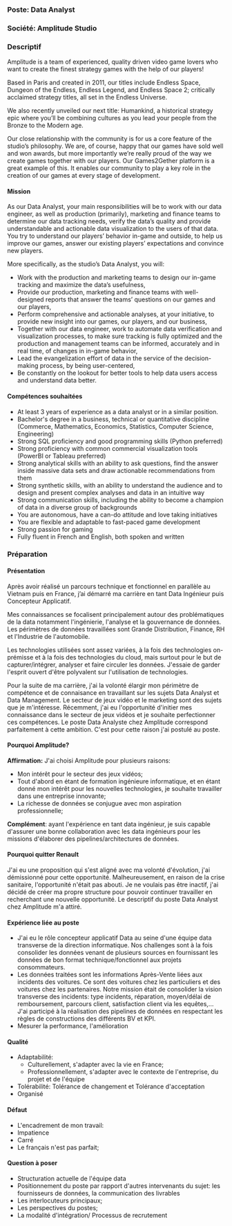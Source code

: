 ### Poste: Data Analyst 
### Société: Amplitude Studio
### Descriptif
Amplitude is a team of experienced, quality driven video game lovers who want to create the finest strategy games with the help of our players!

Based in Paris and created in 2011, our titles include Endless Space, Dungeon of the Endless, Endless Legend, and Endless Space 2; critically acclaimed strategy titles, all set in the Endless Universe.

We also recently unveiled our next title: Humankind, a historical strategy epic where you’ll be combining cultures as you lead your people from the Bronze to the Modern age.

Our close relationship with the community is for us a core feature of the studio’s philosophy. We are, of course, happy that our games have sold well and won awards, but more importantly we’re really proud of the way we create games together with our players. Our Games2Gether platform is a great example of this. It enables our community to play a key role in the creation of our games at every stage of development.

#### Mission
As our Data Analyst, your main responsibilities will be to work with our data engineer, as well as production (primarily), marketing and finance teams to determine our data tracking needs, verify the data’s quality and provide understandable and actionable data visualization to the users of that data. You try to understand our players’ behavior in-game and outside, to help us improve our games, answer our existing players’ expectations and convince new players.

More specifically, as the studio’s Data Analyst, you will:
- Work with the production and marketing teams to design our in-game tracking and maximize the data’s usefulness,
- Provide our production, marketing and finance teams with well-designed reports that answer the teams’ questions on our games and our players,
- Perform comprehensive and actionable analyses, at your initiative, to provide new insight into our games, our players, and our business,
- Together with our data engineer, work to automate data verification and visualization processes, to make sure tracking is fully optimized and the production and management teams can be informed, accurately and in real time, of changes in in-game behavior,
- Lead the evangelization effort of data in the service of the decision-making process, by being user-centered,
- Be constantly on the lookout for better tools to help data users access and understand data better.

#### Compétences souhaitées
- At least 3 years of experience as a data analyst or in a similar position.
- Bachelor's degree in a business, technical or quantitative discipline (Commerce, Mathematics, Economics, Statistics, Computer Science, Engineering)
- Strong SQL proficiency and good programming skills (Python preferred)
- Strong proficiency with common commercial visualization tools (PowerBI or Tableau preferred)
- Strong analytical skills with an ability to ask questions, find the answer inside massive data sets and draw actionable recommendations from them
- Strong synthetic skills, with an ability to understand the audience and to design and present complex analyses and data in an intuitive way
- Strong communication skills, including the ability to become a champion of data in a diverse group of backgrounds
- You are autonomous, have a can-do attitude and love taking initiatives
- You are flexible and adaptable to fast-paced game development
- Strong passion for gaming
- Fully fluent in French and English, both spoken and written

### Préparation

#### Présentation
Après avoir réalisé un parcours technique et fonctionnel en parallèle au Vietnam puis en France, j’ai démarré ma carrière en tant Data Ingénieur puis Concepteur Applicatif. 

Mes connaissances se focalisent principalement autour des problématiques de la data notamment l'ingénierie, l'analyse et la gouvernance de données. Les périmètres de données travaillées sont Grande Distribution, Finance, RH et l'Industrie de l'automobile.  

Les technologies utilisées sont assez variées, à la fois des technologies on-prémisse et à la fois des technologies du cloud, mais surtout pour le but de capturer/intégrer, analyser et faire circuler les données. J'essaie de garder l'esprit ouvert d'être polyvalent sur l'utilisation de technologies. 

Pour la suite de ma carrière, j'ai la volonté élargir mon périmètre de compétence et de connaisance en travaillant sur les sujets Data Analyst et Data Management. Le secteur de jeux vidéo et le marketing sont des sujets que je m'intéresse. Récemment, j'ai eu l'opportunité d'initier mes connaissance dans le secteur de jeux vidéos et je souhaite perfectionner ces compétences. Le poste Data Analyste chez Amplitude correspond parfaitement à cette ambition. C'est pour cette raison j'ai postulé au poste. 

#### Pourquoi Amplitude?
**Affirmation:** J'ai choisi Amplitude pour plusieurs raisons:
- Mon intérêt pour le secteur des jeux vidéos;
- Tout d'abord en étant de formation ingénieure informatique, et en étant donné mon intérêt pour les nouvelles technologies, je souhaite travailler dans une entreprise innovante;
- La richesse de données se conjugue avec mon aspiration professionnelle; 

**Complément**: ayant l'expérience en tant data ingénieur, je suis capable d'assurer une bonne collaboration avec les data ingénieurs pour les missions d'élaborer des pipelines/architectures de données. 

#### Pourquoi quitter Renault
J'ai eu une proposition qui s'est aligné avec ma volonté d'évolution, j'ai démissionné pour cette opportunité. Malheureusement, en raison de la crise sanitaire, l'opportunité n'était pas abouti. Je ne voulais pas être inactif, j'ai décidé de créer ma propre structure pour pouvoir continuer travailler en recherchant une nouvelle opportunité. Le descriptif du poste Data Analyst chez Amplitude m'a attiré. 

#### Expérience liée au poste
- J'ai eu le rôle concepteur applicatif Data au seine d'une équipe data transverse de la direction informatique. Nos challenges sont à la fois consolider les données venant de plusieurs sources en fournissant les données de bon format technique/fonctionnel aux projets consommateurs.
- Les données traitées sont les informations Après-Vente liées aux incidents des voitures. Ce sont des voitures chez les particuliers et des voitures chez les partenaires. Notre mission était de consolider la vision transverse des incidents: type incidents, réparation, moyen/délai de remboursement, parcours client, satisfaction client via les equêtes,... J'ai participé à la réalisation des pipelines de données en respectant les règles de constructions des différents BV et KPI. 
- Mesurer la performance, l'amélioration 

#### Qualité
- Adaptabilité:
  - Culturellement, s'adapter avec la vie en France;
  - Professionnellement, s'adapter avec le contexte de l'entreprise, du projet et de l'équipe
- Tolérabilité: Tolérance de changement et Tolérance d'acceptation
- Organisé

#### Défaut
- L'encadrement de mon travail: 
- Impatience
- Carré
- Le français n'est pas parfait;

#### Question à poser
- Structuration actuelle de l'équipe data 
- Positionnement du poste par rapport d'autres intervenants du sujet: les fournisseurs de données, la communication des livrables
- Les interlocuteurs principaux; 
- Les perspectives du postes;
- La modalité d'intégration/ Processus de recrutement 